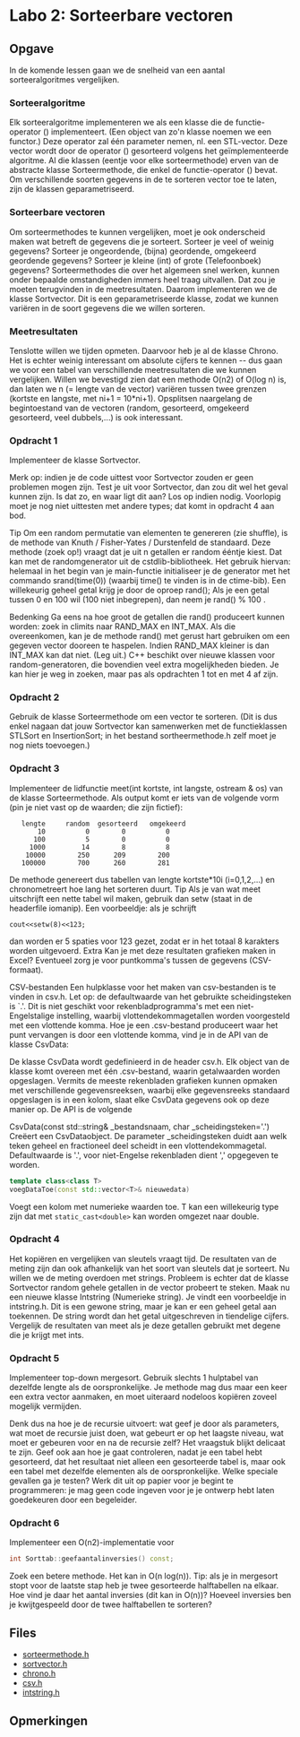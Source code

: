 # Labo 2: Sorteerbare vectoren

## Opgave


In de komende lessen gaan we de snelheid van een aantal sorteeralgoritmes vergelijken.

### Sorteeralgoritme

Elk sorteeralgoritme implementeren we als een klasse die de functie-operator () implementeert. (Een object van zo'n klasse noemen we een functor.) Deze operator zal één parameter nemen, nl. een STL-vector. Deze vector wordt door de operator () gesorteerd volgens het geïmplementeerde algoritme.
Al die klassen (eentje voor elke sorteermethode) erven van de abstracte klasse Sorteermethode, die enkel de functie-operator () bevat. Om verschillende soorten gegevens in de te sorteren vector toe te laten, zijn de klassen geparametriseerd.

### Sorteerbare vectoren

Om sorteermethodes te kunnen vergelijken, moet je ook onderscheid maken wat betreft de gegevens die je sorteert. Sorteer je veel of weinig gegevens? Sorteer je ongeordende, (bijna) geordende, omgekeerd geordende gegevens? Sorteer je kleine (int) of grote (Telefoonboek) gegevens? Sorteermethodes die over het algemeen snel werken, kunnen onder bepaalde omstandigheden immers heel traag uitvallen. Dat zou je moeten terugvinden in de meetresultaten.
Daarom implementeren we de klasse Sortvector<T>. Dit is een geparametriseerde klasse, zodat we kunnen variëren in de soort gegevens die we willen sorteren.

### Meetresultaten

Tenslotte willen we tijden opmeten. Daarvoor heb je al de klasse Chrono. Het is echter weinig interessant om absolute cijfers te kennen -- dus gaan we voor een tabel van verschillende meetresultaten die we kunnen vergelijken.
Willen we bevestigd zien dat een methode O(n2) of O(log n) is, dan laten we n (= lengte van de vector) variëren tussen twee grenzen (kortste en langste, met ni+1 = 10*ni+1).
Opsplitsen naargelang de begintoestand van de vectoren (random, gesorteerd, omgekeerd gesorteerd, veel dubbels,...) is ook interessant.

### Opdracht 1

Implementeer de klasse Sortvector<T>.

Merk op: indien je de code uittest voor Sortvector<int> zouden er geen problemen mogen zijn. Test je uit voor Sortvector<double>, dan zou dit wel het geval kunnen zijn. Is dat zo, en waar ligt dit aan? Los op indien nodig.
Voorlopig moet je nog niet uittesten met andere types; dat komt in opdracht 4 aan bod.

Tip Om een random permutatie van elementen te genereren (zie shuffle), is de methode van Knuth / Fisher-Yates / Durstenfeld de standaard. Deze methode (zoek op!) vraagt dat je uit n getallen er random ééntje kiest. Dat kan met de randomgenerator uit de cstdlib-bibliotheek. Het gebruik hiervan: helemaal in het begin van je main-functie initialiseer je de generator met het commando srand(time(0)) (waarbij time() te vinden is in de ctime-bib). Een willekeurig geheel getal krijg je door de oproep rand(); Als je een getal tussen 0 en 100 wil (100 niet inbegrepen), dan neem je rand() % 100 .

Bedenking Ga eens na hoe groot de getallen die rand() produceert kunnen worden: zoek in climits naar RAND_MAX en INT_MAX. Als die overeenkomen, kan je de methode rand() met gerust hart gebruiken om een gegeven vector dooreen te haspelen. Indien RAND_MAX kleiner is dan INT_MAX kan dat niet. (Leg uit.) C++ beschikt over nieuwe klassen voor random-generatoren, die bovendien veel extra mogelijkheden bieden. Je kan hier je weg in zoeken, maar pas als opdrachten 1 tot en met 4 af zijn.

### Opdracht 2

Gebruik de klasse Sorteermethode om een vector te sorteren. (Dit is dus enkel nagaan dat jouw Sortvector kan samenwerken met de functieklassen STLSort en InsertionSort; in het bestand sortheermethode.h zelf moet je nog niets toevoegen.)

### Opdracht 3

Implementeer de lidfunctie
meet(int kortste, int langste, ostream & os)
van de klasse Sorteermethode. Als output komt er iets van de volgende vorm (pin je niet vast op de waarden; die zijn fictief):

```
   lengte     random  gesorteerd   omgekeerd
       10          0        0          0
      100          5        0          0
     1000         14        8          8
    10000        250      209        200
   100000        700      260        281
```

De methode genereert dus tabellen van lengte kortste*10i (i=0,1,2,...) en chronometreert hoe lang het sorteren duurt.
Tip Als je van wat meet uitschrijft een nette tabel wil maken, gebruik dan setw (staat in de headerfile iomanip). Een voorbeeldje: als je schrijft

``cout<<setw(8)<<123;``

dan worden er 5 spaties voor 123 gezet, zodat er in het totaal 8 karakters worden uitgevoerd.
Extra Kan je met deze resultaten grafieken maken in Excel? Eventueel zorg je voor puntkomma's tussen de gegevens (CSV-formaat).

CSV-bestanden Een hulpklasse voor het maken van csv-bestanden is te vinden in csv.h. Let op: de defaultwaarde van het gebruikte scheidingsteken is `.'. Dit is niet geschikt voor rekenbladprogramma's met een niet-Engelstalige instelling, waarbij vlottendekommagetallen worden voorgesteld met een vlottende komma. Hoe je een .csv-bestand produceert waar het punt vervangen is door een vlottende komma, vind je in de API van de klasse CsvData:

De klasse CsvData wordt gedefinieerd in de header csv.h. Elk object van de klasse komt overeen met één .csv-bestand, waarin getalwaarden worden opgeslagen. Vermits de meeste rekenbladen grafieken kunnen opmaken met verschillende gegevensreeksen, waarbij elke gegevensreeks standaard opgeslagen is in een kolom, slaat elke CsvData gegevens ook op deze manier op. De API is de volgende

CsvData(const std::string& _bestandsnaam, char _scheidingsteken='.')
Creëert een CsvDataobject. De parameter _scheidingsteken duidt aan welk teken geheel en fractioneel deel scheidt in een vlottendekommagetal. Defaultwaarde is '.', voor niet-Engelse rekenbladen dient ',' opgegeven te worden.

```cpp
template class<class T>
voegDataToe(const std::vector<T>& nieuwedata)
```

Voegt een kolom met numerieke waarden toe. T kan een willekeurig type zijn dat met ``static_cast<double>`` kan worden omgezet naar double.

### Opdracht 4

Het kopiëren en vergelijken van sleutels vraagt tijd. De resultaten van de meting zijn dan ook afhankelijk van het soort van sleutels dat je sorteert. Nu willen we de meting overdoen met strings. Probleem is echter dat de klasse Sortvector random gehele getallen in de vector probeert te steken. Maak nu een nieuwe klasse Intstring (Numerieke string). Je vindt een voorbeeldje in intstring.h. Dit is een gewone string, maar je kan er een geheel getal aan toekennen. De string wordt dan het getal uitgeschreven in tiendelige cijfers. Vergelijk de resultaten van meet als je deze getallen gebruikt met degene die je krijgt met ints.

### Opdracht 5

Implementeer top-down mergesort.
Gebruik slechts 1 hulptabel van dezelfde lengte als de oorspronkelijke. Je methode mag dus maar een keer een extra vector aanmaken, en moet uiteraard nodeloos kopiëren zoveel mogelijk vermijden.

Denk dus na hoe je de recursie uitvoert: wat geef je door als parameters, wat moet de recursie juist doen, wat gebeurt er op het laagste niveau, wat moet er gebeuren voor en na de recursie zelf? Het vraagstuk blijkt delicaat te zijn. Geef ook aan hoe je gaat controleren, nadat je een tabel hebt gesorteerd, dat het resultaat niet alleen een gesorteerde tabel is, maar ook een tabel met dezelfde elementen als de oorspronkelijke. Welke speciale gevallen ga je testen? Werk dit uit op papier voor je begint te programmeren: je mag geen code ingeven voor je je ontwerp hebt laten goedekeuren door een begeleider.

### Opdracht 6

Implementeer een O(n2)-implementatie voor

```cpp
int Sorttab::geefaantalinversies() const;
```

Zoek een betere methode. Het kan in O(n log(n)). Tip: als je in mergesort stopt voor de laatste stap heb je twee gesorteerde halftabellen na elkaar. Hoe vind je daar het aantal inversies (dit kan in O(n))? Hoeveel inversies ben je kwijtgespeeld door de twee halftabellen te sorteren?



## Files

- [sorteermethode.h](https://github.com/Ciberth/NIE-Algorithms-I/blob/master/labs/lab02/Sorteermethode.h)
- [sortvector.h](https://github.com/Ciberth/NIE-Algorithms-I/blob/master/labs/lab02/sortvector.h)
- [chrono.h](https://github.com/Ciberth/NIE-Algorithms-I/blob/master/labs/lab02/chrono.h)
- [csv.h](https://github.com/Ciberth/NIE-Algorithms-I/blob/master/labs/lab02/csv.h)
- [intstring.h](https://github.com/Ciberth/NIE-Algorithms-I/blob/master/labs/lab02/intstring.h)


## Opmerkingen



